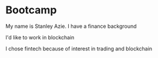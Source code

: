 # Bootcamp

My name is Stanley Azie. I have a finance background

I'd like to work in blockchain

I chose fintech because of interest in trading and blockchain


